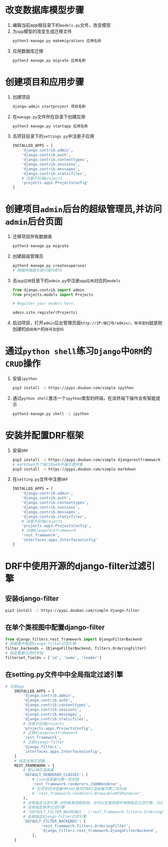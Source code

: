 # 改变数据库模型步骤
1. 编辑当前app根目录下的`models.py`文件，改变模型
2. 为`app`模型的改变生成迁移文件
    ```bash
    python3 manage.py makemigrations 应用名称
    ```
3. 应用数据库迁移
    ```bash
    python3 manage.py migrate 应用名称
    ```
# 创建项目和应用步骤
1. 创建项目
    ```bash
    django-admin startproject 项目名称
    ```
2. 在`manage.py`文件所在目录下创建应用
    ```bash
    python3 manage.py startapp 应用名称
    ```
3. 去项目目录下的`settings.py`中注册子应用
    ```python
    INSTALLED_APPS = [
        'django.contrib.admin',
        'django.contrib.auth',
        'django.contrib.contenttypes',
        'django.contrib.sessions',
        'django.contrib.messages',
        'django.contrib.staticfiles',
        # 注册子应用projects
        'projects.apps.ProjectsConfig'
    ]
    ```
# 创建项目`admin`后台的超级管理员,并访问`admin`后台页面
1. 迁移项目所有数据表
    ```bash
    python3 manage.py migrate
    ```
2. 创建超级管理员
    ```bash
    python3 manage.py createsuperuser
    # 根据终端提示进行操作即可
    ```
3. 去`app应用`目录下的`admin.py`中注册`app应用`对应的`models`
    ```python
    from django.contrib import admin
    from projects.models import Projects
    
    # Register your models here.
    
    admin.site.register(Projects)
    ```
4. 启动项目，打开`admin`后台管理页面`http://IP:端口号/admin/`，`账号密码`就是刚创建的`超级用户`的`账号及密码`
# 通过`python shell`练习`Django`中`ORM`的`CRUD`操作
1. 安装`ipython`
    ```bash
    pip3 install -i https://pypi.douban.com/simple ipython
    ```
2. 通过`python shell`激活一个`ipython`类型的终端，在该终端下操作会有智能提示
    ```bash
    python3 manage.py shell -i ipython
    ```
# 安装并配置DRF框架
1. 安装`DRF`
    ```bash
    pip3 install -i https://pypi.douban.com/simple djangorestframework
    # markdown为了接口在web中展示更好看
    pip3 install -i https://pypi.douban.com/simple markdown
    ```
2. 在`setting.py`文件中注册`DRF`
    ```bash
    INSTALLED_APPS = [
        'django.contrib.admin',
        'django.contrib.auth',
        'django.contrib.contenttypes',
        'django.contrib.sessions',
        'django.contrib.messages',
        'django.contrib.staticfiles',
        # 注册子应用projects
        'projects.apps.ProjectsConfig',
        # 注册djangorestframework
        'rest_framework',
        'interfaces.apps.InterfacesConfig'
    ]
    ```
# DRF中使用开源的django-filter过滤引擎
## 安装django-filter
```bash
pip3 install -i https://pypi.douban.com/simple django-filter
```
## 在单个类视图中配置django-filter
```python
from django_filters.rest_framework import DjangoFilterBackend
# 视图类中指定Django-filter过滤引擎
filter_backends = [DjangoFilterBackend, filters.OrderingFilter]
# 指定需要过滤的字段
filterset_fields = ['id', 'name', 'leader']
```
## 在setting.py文件中中全局指定过滤引擎
```python
# 注册app
    INSTALLED_APPS = [
        'django.contrib.admin',
        'django.contrib.auth',
        'django.contrib.contenttypes',
        'django.contrib.sessions',
        'django.contrib.messages',
        'django.contrib.staticfiles',
        # 注册子应用projects
        'projects.apps.ProjectsConfig',
        # 注册djangorestframework
        'rest_framework',
        # 注册django-filter
        'django_filters',
        'interfaces.apps.InterfacesConfig',
    ]
    # 指定全局过滤器
    REST_FRAMEWORK = {
        # 默认响应渲染类
        'DEFAULT_RENDERER_CLASSES': (
            # json渲染器为第一优先级
            'rest_framework.renderers.JSONRenderer',
            # 可浏览的浏览器中html格式的API渲染器为第二优先级
            # 'rest_framework.renderers.BrowsableAPIRenderer',
        ),
        # 全局指定过滤引擎,对所有类视图有效。也可以在类视图中单独指定过滤引擎，只对当前类视图有效
        # 全局指定排序过滤引擎
        # 'DEFAULT_FILTER_BACKENDS': ['rest_framework.filters.OrderingFilter'],
        # 全局指定django-filter过滤引擎
        'DEFAULT_FILTER_BACKENDS': [
                'rest_framework.filters.OrderingFilter',
                'django_filters.rest_framework.DjangoFilterBackend',
            ],
    }
```